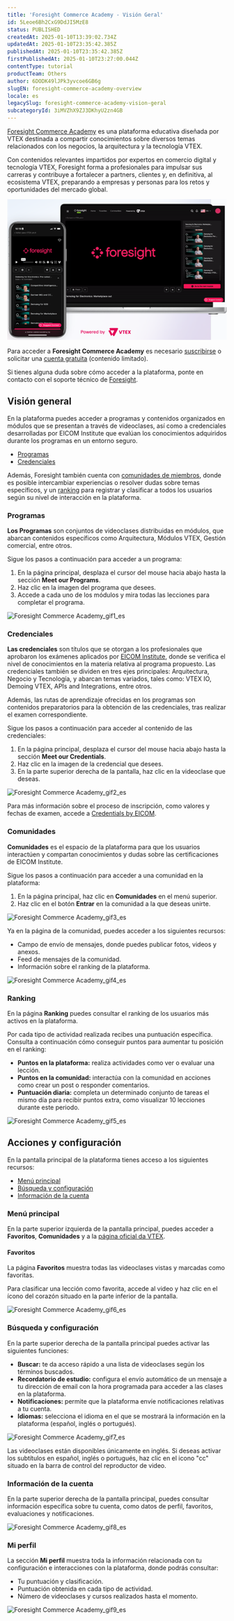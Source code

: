 ```yaml
---
title: 'Foresight Commerce Academy - Visión Geral'
id: 5Leoe6Bh2CxG9DdJI5MzE8
status: PUBLISHED
createdAt: 2025-01-10T13:39:02.734Z
updatedAt: 2025-01-10T23:35:42.385Z
publishedAt: 2025-01-10T23:35:42.385Z
firstPublishedAt: 2025-01-10T23:27:00.044Z
contentType: tutorial
productTeam: Others
author: 6DODK49lJPk3yvcoe6GB6g
slugEN: foresight-commerce-academy-overview
locale: es
legacySlug: foresight-commerce-academy-vision-geral
subcategoryId: 3iMVZhX9ZJ3DKhyU2zn4GB
---
```


[Foresight Commerce Academy](https://member.commerceacademy.org/login) es una plataforma educativa diseñada por VTEX destinada a compartir conocimientos sobre diversos temas relacionados con los negocios, la arquitectura y la tecnología VTEX.

Con contenidos relevantes impartidos por expertos en comercio digital y tecnología VTEX, Foresight forma a profesionales para impulsar sus carreras y contribuye a fortalecer a partners, clientes y, en definitiva, al ecosistema VTEX, preparando a empresas y personas para los retos y oportunidades del mercado global.

![Foresight_1_ES](https://raw.githubusercontent.com/vtexdocs/help-center-content/refs/heads/main/docs/es/tutorials/Other/Foresight%20Commerce%20Academy/foresight-commerce-academy-vision-geral_1.png)

Para acceder a __Foresight Commerce Academy__ es necesario [suscribirse](https://www.commerceacademy.org/pricing) o solicitar una [cuenta gratuita](https://www.commerceacademy.org/registration/freemium) (contenido limitado).

<div class="alert alert-info">
Si tienes alguna duda sobre cómo acceder a la plataforma, ponte en contacto con el soporte técnico de <a href="foresight@vtex.com">Foresight</a>.</div>

## Visión general

En la plataforma puedes acceder a programas y contenidos organizados en módulos que se presentan a través de videoclases, así como a credenciales desarrolladas por EICOM Institute que evalúan los conocimientos adquiridos durante los programas en un entorno seguro.

- [Programas](#programas)
- [Credenciales](#credenciales)

Además, Foresight también cuenta con [comunidades de miembros](comunidades), donde es posible intercambiar experiencias o resolver dudas sobre temas específicos, y un [ranking](ranking) para registrar y clasificar a todos los usuarios según su nivel de interacción en la plataforma.

### Programas

__Los Programas__ son conjuntos de videoclases distribuidas en módulos, que abarcan contenidos específicos como Arquitectura, Módulos VTEX, Gestión comercial, entre otros.

Sigue los pasos a continuación para acceder a un programa:

1. En la página principal, desplaza el cursor del mouse hacia abajo hasta la sección __Meet our Programs__.
2. Haz clic en la imagen del programa que desees.
3. Accede a cada uno de los módulos y mira todas las lecciones para completar el programa.

![Foresight Commerce Academy_gif1_es](https://raw.githubusercontent.com/vtexdocs/help-center-content/refs/heads/main/docs/es/tutorials/Other/Foresight%20Commerce%20Academy/foresight-commerce-academy-vision-geral_2.gif)

### Credenciales

__Las credenciales__ son títulos que se otorgan a los profesionales que aprobaron los exámenes aplicados por [EICOM Institute](https://www.eicom.org/), donde se verifica el nivel de conocimientos en la materia relativa al programa propuesto. Las credenciales también se dividen en tres ejes principales: Arquitectura, Negocio y Tecnología, y abarcan temas variados, tales como: VTEX IO, Demoing VTEX, APIs and Integrations, entre otros.

Además, las rutas de aprendizaje ofrecidas en los programas son contenidos preparatorios para la obtención de las credenciales, tras realizar el examen correspondiente. 

Sigue los pasos a continuación para acceder al contenido de las credenciales:

1. En la página principal, desplaza el cursor del mouse hacia abajo hasta la sección __Meet our Credentials__.
2. Haz clic en la imagen de la credencial que desees.
3. En la parte superior derecha de la pantalla, haz clic en la videoclase que deseas.

![Foresight Commerce Academy_gif2_es](https://raw.githubusercontent.com/vtexdocs/help-center-content/refs/heads/main/docs/es/tutorials/Other/Foresight%20Commerce%20Academy/foresight-commerce-academy-vision-geral_3.gif)

Para más información sobre el proceso de inscripción, como valores y fechas de examen, accede a [Credentials by EICOM](https://www.eicom.org/credentials#credentials). 

### Comunidades

__Comunidades__ es el espacio de la plataforma para que los usuarios interactúen y compartan conocimientos y dudas sobre las certificaciones de EICOM Institute.

Sigue los pasos a continuación para acceder a una comunidad en la plataforma:

1. En la página principal, haz clic en __Comunidades__ en el menú superior.
2. Haz clic en el botón __Entrar__ en la comunidad a la que deseas unirte.

![Foresight Commerce Academy_gif3_es](https://raw.githubusercontent.com/vtexdocs/help-center-content/refs/heads/main/docs/es/tutorials/Other/Foresight%20Commerce%20Academy/foresight-commerce-academy-vision-geral_4.gif)

Ya en la página de la comunidad, puedes acceder a los siguientes recursos:

- Campo de envío de mensajes, donde puedes publicar fotos, videos y anexos.
- Feed de mensajes de la comunidad.
- Información sobre el ranking de la plataforma.

![Foresight Commerce Academy_gif4_es](https://raw.githubusercontent.com/vtexdocs/help-center-content/refs/heads/main/docs/es/tutorials/Other/Foresight%20Commerce%20Academy/foresight-commerce-academy-vision-geral_5.gif)

### Ranking

En la página __Ranking__ puedes consultar el ranking de los usuarios más activos en la plataforma. 

Por cada tipo de actividad realizada recibes una puntuación específica. Consulta a continuación cómo conseguir puntos para aumentar tu posición en el ranking:

- __Puntos en la plataforma:__ realiza actividades como ver o evaluar una lección.
- __Puntos en la comunidad:__ interactúa con la comunidad en acciones como crear un post o responder comentarios.
- __Puntuación diaria:__ completa un determinado conjunto de tareas el mismo día para recibir puntos extra, como visualizar 10 lecciones durante este periodo.

![Foresight Commerce Academy_gif5_es](https://raw.githubusercontent.com/vtexdocs/help-center-content/refs/heads/main/docs/es/tutorials/Other/Foresight%20Commerce%20Academy/foresight-commerce-academy-vision-geral_6.gif)

## Acciones y configuración

En la pantalla principal de la plataforma tienes acceso a los siguientes recursos:

- [Menú principal](#menu-principal)
- [Búsqueda y configuración](#busqueda-y-configuracion)
- [Información de la cuenta](#informacion-de-la-cuenta)

### Menú principal

En la parte superior izquierda de la pantalla principal, puedes acceder a __Favoritos__, __Comunidades__ y a la [página oficial da VTEX](https://vtex.com/es-es/).

#### Favoritos

La página __Favoritos__ muestra todas las videoclases vistas y marcadas como favoritas.

Para clasificar una lección como favorita, accede al video y haz clic en el ícono del corazón situado en la parte inferior de la pantalla.

![Foresight Commerce Academy_gif6_es](https://raw.githubusercontent.com/vtexdocs/help-center-content/refs/heads/main/docs/es/tutorials/Other/Foresight%20Commerce%20Academy/foresight-commerce-academy-vision-geral_7.gif)

### Búsqueda y configuración

En la parte superior derecha de la pantalla principal puedes activar las siguientes funciones:

- __Buscar:__ te da acceso rápido a una lista de videoclases según los términos buscados.
- __Recordatorio de estudio:__ configura el envío automático de un mensaje a tu dirección de email con la hora programada para acceder a las clases en la plataforma.
- __Notificaciones:__ permite que la plataforma envíe notificaciones relativas a tu cuenta.
- __Idiomas:__ selecciona el idioma en el que se mostrará la información en la plataforma (español, inglés o portugués).

![Foresight Commerce Academy_gif7_es](https://raw.githubusercontent.com/vtexdocs/help-center-content/refs/heads/main/docs/es/tutorials/Other/Foresight%20Commerce%20Academy/foresight-commerce-academy-vision-geral_8.gif)

<div class="alert alert-warning">
Las videoclases están disponibles únicamente en inglés. Si deseas activar los subtítulos en español, inglés o portugués, haz clic en el icono "cc" situado en la barra de control del reproductor de video.
</div>

### Información de la cuenta

En la parte superior derecha de la pantalla principal, puedes consultar información específica sobre tu cuenta, como datos de perfil, favoritos, evaluaciones y notificaciones.

![Foresight Commerce Academy_gif8_es](https://raw.githubusercontent.com/vtexdocs/help-center-content/refs/heads/main/docs/es/tutorials/Other/Foresight%20Commerce%20Academy/foresight-commerce-academy-vision-geral_9.gif)

### Mi perfil

La sección __Mi perfil__ muestra toda la información relacionada con tu configuración e interacciones con la plataforma, donde podrás consultar:

- Tu puntuación y clasificación.
- Puntuación obtenida en cada tipo de actividad.
- Número de videoclases y cursos realizados hasta el momento.

![Foresight Commerce Academy_gif9_es](https://raw.githubusercontent.com/vtexdocs/help-center-content/refs/heads/main/docs/es/tutorials/Other/Foresight%20Commerce%20Academy/foresight-commerce-academy-vision-geral_10.gif)

